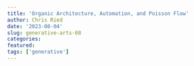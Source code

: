 ```yaml
---
title: 'Organic Architecture, Automation, and Poisson Flow'
author: Chris Ried
date: '2023-08-04'
slug: generative-arts-68
categories: 
featured: 
tags: ['generative']
---
```


